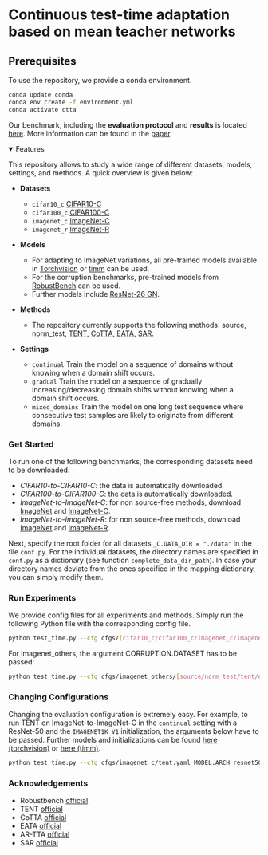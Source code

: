 # Continuous test-time adaptation based on mean teacher networks

## Prerequisites

To use the repository, we provide a conda environment.

```bash
conda update conda
conda env create -f environment.yml
conda activate ctta 
```

Our benchmark, including the **evaluation protocol** and **results** is located [here](classification/benchmark.md). More information can be found in the [paper](https://arxiv.org/abs/2306.00650).

<details open>
<summary>Features</summary>

This repository allows to study a wide range of different datasets, models, settings, and methods. A quick overview is given below:

- **Datasets**

  - `cifar10_c` [CIFAR10-C](https://zenodo.org/record/2535967#.ZBiI7NDMKUk)
  - `cifar100_c` [CIFAR100-C](https://zenodo.org/record/3555552#.ZBiJA9DMKUk)
  - `imagenet_c` [ImageNet-C](https://zenodo.org/record/2235448#.Yj2RO_co_mF)
  - `imagenet_r` [ImageNet-R](https://github.com/hendrycks/imagenet-r)

- **Models**

  - For adapting to ImageNet variations, all pre-trained models available in [Torchvision](https://pytorch.org/vision/0.14/models.html) or [timm](https://github.com/huggingface/pytorch-image-models/tree/v0.6.13) can be used.
  - For the corruption benchmarks, pre-trained models from [RobustBench](https://github.com/RobustBench/robustbench) can be used.
  - Further models include [ResNet-26 GN](https://github.com/zhangmarvin/memo).

- **Methods**

  - The repository currently supports the following methods: source, norm_test, [TENT](https://openreview.net/pdf?id=uXl3bZLkr3c),
    [CoTTA](https://arxiv.org/abs/2203.13591), [EATA](https://arxiv.org/abs/2204.02610), [SAR](https://arxiv.org/pdf/2302.12400.pdf).

- **Settings**
  
  - `continual` Train the model on a sequence of domains without knowing when a domain shift occurs.
  - `gradual` Train the model on a sequence of gradually increasing/decreasing domain shifts without knowing when a domain shift occurs.
  - `mixed_domains` Train the model on one long test sequence where consecutive test samples are likely to originate from different domains.

</details>

### Get Started

To run one of the following benchmarks, the corresponding datasets need to be downloaded.

- *CIFAR10-to-CIFAR10-C*: the data is automatically downloaded.
- *CIFAR100-to-CIFAR100-C*: the data is automatically downloaded.
- *ImageNet-to-ImageNet-C*: for non source-free methods, download [ImageNet](https://www.image-net.org/download.php) and [ImageNet-C](https://zenodo.org/record/2235448#.Yj2RO_co_mF).
- *ImageNet-to-ImageNet-R*: for non source-free methods, download [ImageNet](https://www.image-net.org/download.php) and [ImageNet-R](https://github.com/hendrycks/imagenet-r).

Next, specify the root folder for all datasets `_C.DATA_DIR = "./data"` in the file `conf.py`. For the individual datasets, the directory names are specified in `conf.py` as a dictionary (see function `complete_data_dir_path`). In case your directory names deviate from the ones specified in the mapping dictionary, you can simply modify them.

### Run Experiments

We provide config files for all experiments and methods. Simply run the following Python file with the corresponding config file.

```bash
python test_time.py --cfg cfgs/[cifar10_c/cifar100_c/imagenet_c/imagenet_others]/[source/norm_test/tent/eata/cotta/sar].yaml
```

For imagenet_others, the argument CORRUPTION.DATASET has to be passed:

```bash
python test_time.py --cfg cfgs/imagenet_others/[source/norm_test/tent/eata/cotta/sar].yaml CORRUPTION.DATASET [imagenet_r]
```

### Changing Configurations

Changing the evaluation configuration is extremely easy. For example, to run TENT on ImageNet-to-ImageNet-C in the `continual` setting with a ResNet-50 and the `IMAGENET1K_V1` initialization, the arguments below have to be passed. Further models and initializations can be found [here (torchvision)](https://pytorch.org/vision/0.14/models.html) or [here (timm)](https://github.com/huggingface/pytorch-image-models/tree/v0.6.13).

```bash
python test_time.py --cfg cfgs/imagenet_c/tent.yaml MODEL.ARCH resnet50 MODEL.WEIGHTS IMAGENET1K_V1 SETTING continual
```

### Acknowledgements

+ Robustbench [official](https://github.com/RobustBench/robustbench)
+ TENT [official](https://github.com/DequanWang/tent)
+ CoTTA [official](https://github.com/qinenergy/cotta)
+ EATA [official](https://github.com/mr-eggplant/EATA)
+ AR-TTA [official](https://github.com/dmn-sjk/ar-tta)
+ SAR [official](https://github.com/mr-eggplant/SAR)

